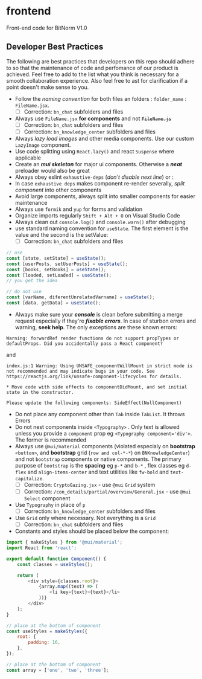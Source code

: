 # frontend

Front-end code for BitNorm V1.0

## Developer Best Practices

The following are best practices that developers on this repo should adhere to so that the maintenance of code and perfomance of our product is achieved. Feel free to add to the list what you think is necessary for a smooth collaboration experience. Also feel free to ast for clarification if a point doesn't make sense to you.

-   Follow the _naming convention_ for both files an folders : `folder_name` : `FileName.jsx`.
    -   [ ] Correction: `bn_chat` subfolders and files
-   Always use `FileName.jsx` **for components** and not ~~`FileName.js`~~
    -   [ ] Correction: `bn_chat` subfolders and files
    -   [ ] Correction: `bn_knowledge_center` subfolders and files
-   Always _lazy load images_ and other media components. Use our custom `LazyImage` component.
-   Use code splitting using `React.lazy()` and react `Suspense` where applicable
-   Create an **_mui skeleton_** for major ui components. Otherwise a **_neat_** preloader would also be great
-   Always obey eslint `exhaustive-deps` (_don't disable next line_) or :
-   In case `exhaustive deps` makes component re-render severally, _split component_ into other components
-   Avoid large components, always split into smaller components for easier maintenance
-   Always use `formik` and `yup` for forms and validation
-   Organize imports regularly `Shift + Alt + O` on Visual Studio Code
-   Always clean out `console.log()` and `console.warn()` after debugging
-   use standard naming convention for `useState`. The first element is the value and the second is the setValue:
    -   [ ] Correction: `bn_chat` subfolders and files

```javascript
// use
const [state, setState] = useState();
const [userPosts, setUserPosts] = useState();
const [books, setBooks] = useState();
const [loaded, setLoaded] = useState();
// you get the idea

// do not use
const [varName, diferentUnrelatedVarname] = useState();
const [data, getData] = useState();
```

-   Always make sure your **_console_** is clean before submitting a merge request especially if they're **_fixable errors_**. In case of sturbon errors and warning, **seek help**. The only exceptions are these known errors:

```
Warning: forwardRef render functions do not support propTypes or defaultProps. Did you accidentally pass a React component?
```

and

```
index.js:1 Warning: Using UNSAFE_componentWillMount in strict mode is not recommended and may indicate bugs in your code. See https://reactjs.org/link/unsafe-component-lifecycles for details.

* Move code with side effects to componentDidMount, and set initial state in the constructor.

Please update the following components: SideEffect(NullComponent)
```

-   Do not place any component other than `Tab` inside `TabList`. It throws Errors
-   Do not nest components inside `<Typography>` . Only text is allowed unless you provide a `component` prop eg `<Typography component='div'>`. The former is recommended
-   Always use `@mui/material` components (violated especialy on **bootstrap** `<button>`, and **bootstrap** grid (`row and col-*-*`) on `BNKnowledgeCenter`) and not `bootstrap` components or native components. The primary purpose of `bootstrap` is the **spacing** eg `p-*` and `b-*` , flex classes eg `d-flex` and `align-items-center` and text utilities like `fw-bold` and `text-capitalize`.
    -   [ ] Correction: `CryptoGazing.jsx` - use `@mui` `Grid` system
    -   [ ] Correction: `/con_details/partial/overview/General.jsx` - use `@mui` `Select` component
-   Use `Typography` in place of `p`
    -   [ ] Correction: `bn_knowledge_center` subfolders and files
-   Use `Grid` only where necessary. Not everything is a `Grid`
    -   [ ] Correction: `bn_chat` subfolders and files
-   Constants and styles should be placed below the component:

```javascript
import { makeStyles } from '@mui/material';
import React from 'react';

export default function Component() {
    const classes = useStyles();

    return (
        <div style={classes.root}>
            {array.map((text) => (
                <li key={text}>{text}</li>
            ))}
        </div>
    );
}

// place at the bottom of component
const useStyles = makeStyles({
    root: {
        padding: 16,
    },
});

// place at the bottom of component
const array = ['one', 'two', 'three'];
```
